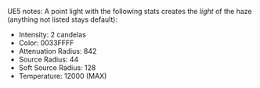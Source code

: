 UE5 notes:
A point light with the following stats creates the *light* of the haze (anything not listed stays default):
- Intensity: 2 candelas
- Color: 0033FFFF
- Attenuation Radius: 842
- Source Radius: 44
- Soft Source Radius: 128
- Temperature: 12000 (MAX)
